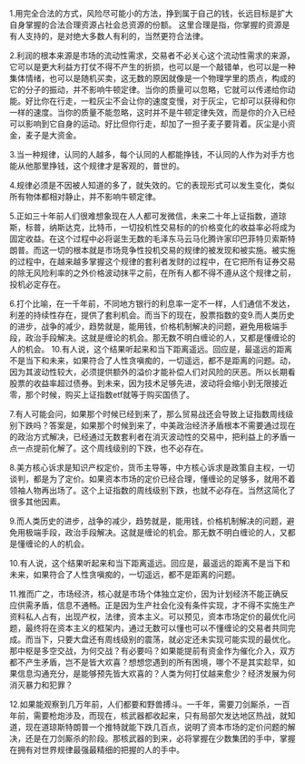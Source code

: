 1.用完全合法的方式，风险尽可能小的方法，挣到属于自己的钱，长远目标是扩大自身掌握的合法合理资源占社会总资源的份额。
这里合理是指，你掌握的资源是有人支持的，是对绝大多数人有利的，当然更符合法律。

2.利润的根本来源是市场的流动性需求，交易者不必关心这个流动性需求的来源，它可以是更大利益方打仗不得不产生的折损，也可以是一个敲错单，也可以是一种集体情绪，也可以是随机买卖，这无数的原因就像是一个物理学里的质点，构成的它的分子的振动，并不影响牛顿定律。当你的质量可以忽略，它就可以传递给你动能。好比你在行走，一粒灰尘不会让你的速度变慢，对于灰尘，它却可以获得和你一样的速度。当你的质量不能忽略，这时并不是牛顿定律失效，而是你的介入已经可以影响到它自身的运动。好比但你行走，却加了一担子麦子要背着。灰尘是小资金，麦子是大资金。

3.当一种规律，认同的人越多，每个认同的人都能挣钱，不认同的人作为对手方也能从他那里挣钱，这个规律才是客观的，普世的。

4.规律必须是不因被人知道的多了，就失效的。它的表现形式可以发生变化，类似所有物体都相对静止，并不影响牛顿定律。

5.正如三十年前人们很难想象现在人人都可发微信，未来二十年上证指数，道琼斯，标普，纳斯达克，比特币，一切投机性交易标的的价格变化的收益率必将成为固定收益。在这个过程中必将诞生无数的毛泽东马云马化腾许家印巴菲特贝索斯特朗普。而这一切的根本就是市场竞争性投机交易的规律的被发现和被实施。被实施的过程中，在越来越多掌握这个规律的套利者发财的过程中，在它把所有证券交易的除无风险利率的之外价格波动抹平之前，在所有人都不得不遵从这个规律之前，投机必定存在。

6.打个比喻，在一千年前，不同地方银行的利息率一定不一样，人们通信不发达，利差的持续性存在，提供了套利机会。而当下的现在，股票指数的变9.而人类历史的进步，战争的减少，趋势就是，能用钱，价格机制解决的问题，避免用极端手段，政治手段解决。这就是缠论的机会。那无数不明白缠论的人，又都是懂缠论的人的机会。
10.有人说，这个结果听起来和当下距离遥远。回应是，最遥远的距离不是当下和未来，如果符合了人性贪嗔痴的，一切遥远，都不是距离的问题。动，因为其波动性较大，必须提供额外的溢价才能补偿人们对风险的厌恶。所以长期看股票的收益率超过债券。到未来，因为技术足够先进，波动将会缩小到无限接近零，那个时候，购买上证指数etf就等于购买国债了。

7.有人可能会问，如果那个时候已经到来了，那么贸易战还会导致上证指数周线级别下跌吗？答案是，如果那个时候到来了，中美政治经济矛盾根本不需要通过现在的政治方式解决，已经通过无数套利者在消灭波动性的交易中，把利益上的矛盾一点一点提前化解了。这个周线级别的下跌，也不必存在。

8.美方核心诉求是知识产权定价，货币主导等，中方核心诉求是政策自主权，一切谈判，都是为了定价。如果资本市场的定价已经合理，懂缠论的足够多，就用不着领袖人物再出场了。这个上证指数的周线级别下跌，也就不必存在。当然这简化了很多其他因素。

9.而人类历史的进步，战争的减少，趋势就是，能用钱，价格机制解决的问题，避免用极端手段，政治手段解决。这就是缠论的机会。那无数不明白缠论的人，又都是懂缠论的人的机会。

10.有人说，这个结果听起来和当下距离遥远。回应是，最遥远的距离不是当下和未来，如果符合了人性贪嗔痴的，一切遥远，都不是距离的问题。

11.推而广之，市场经济，核心就是市场个体独立定价，因为计划经济不能正确反应供需矛盾，信息不通畅。正是因为生产社会化没有条件实现，才不得不实施生产资料私人占有，出现产权，法律，资本主义。可以预见，资本市场定价的最优化问题，最终将在资本主义的框架内，通过无数可以懂也可以不懂缠论的交易者共同完成。而当下，只要大盘还有周线级别的震荡，就必定还未实现可能实现的最优化。那中枢是多空交战，为何交战？有必要吗？如果能提前有资金作为催化介入，双方都不产生矛盾，岂不是皆大欢喜？想想您遇到的所有困境，哪个不是其实趁早，如果信息沟通充分，是能够预先皆大欢喜的？人类为何打仗越来愈少？经济发展为何消灭暴力和犯罪？


12.如果能观察到几万年前，人们都要和野兽搏斗。一千年，需要刀剑厮杀，一百年前，需要枪炮涉及，而现在，核武器都收起来，只有局部欠发达地区热战，就知道，现在道琼斯特朗普一个推特就能下跌几百点，说明了资本市场的定价问题的解决，还是在刀剑厮杀的阶段。那核武器的到来，必将掌握在少数集团的手中，掌握在拥有对世界规律最强最精细的把握的人的手中。
